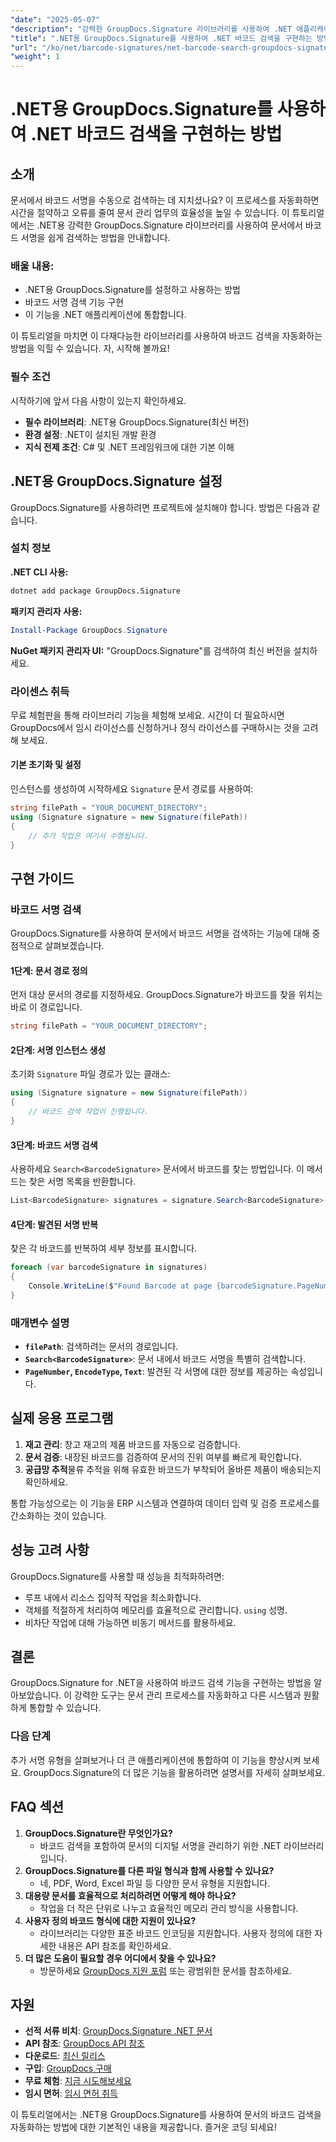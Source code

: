 ```yaml
---
"date": "2025-05-07"
"description": "강력한 GroupDocs.Signature 라이브러리를 사용하여 .NET 애플리케이션에서 바코드 검색을 자동화하는 방법을 알아보세요. 문서 관리를 간편하게 간소화하세요."
"title": ".NET용 GroupDocs.Signature를 사용하여 .NET 바코드 검색을 구현하는 방법"
"url": "/ko/net/barcode-signatures/net-barcode-search-groupdocs-signature-implementation/"
"weight": 1
---
```


# .NET용 GroupDocs.Signature를 사용하여 .NET 바코드 검색을 구현하는 방법

## 소개

문서에서 바코드 서명을 수동으로 검색하는 데 지치셨나요? 이 프로세스를 자동화하면 시간을 절약하고 오류를 줄여 문서 관리 업무의 효율성을 높일 수 있습니다. 이 튜토리얼에서는 .NET용 강력한 GroupDocs.Signature 라이브러리를 사용하여 문서에서 바코드 서명을 쉽게 검색하는 방법을 안내합니다.

### 배울 내용:
- .NET용 GroupDocs.Signature를 설정하고 사용하는 방법
- 바코드 서명 검색 기능 구현
- 이 기능을 .NET 애플리케이션에 통합합니다.

이 튜토리얼을 마치면 이 다재다능한 라이브러리를 사용하여 바코드 검색을 자동화하는 방법을 익힐 수 있습니다. 자, 시작해 볼까요!

### 필수 조건
시작하기에 앞서 다음 사항이 있는지 확인하세요.

- **필수 라이브러리**: .NET용 GroupDocs.Signature(최신 버전)
- **환경 설정**: .NET이 설치된 개발 환경
- **지식 전제 조건**: C# 및 .NET 프레임워크에 대한 기본 이해

## .NET용 GroupDocs.Signature 설정
GroupDocs.Signature를 사용하려면 프로젝트에 설치해야 합니다. 방법은 다음과 같습니다.

### 설치 정보
**.NET CLI 사용:**
```bash
dotnet add package GroupDocs.Signature
```

**패키지 관리자 사용:**
```powershell
Install-Package GroupDocs.Signature
```

**NuGet 패키지 관리자 UI:**
"GroupDocs.Signature"를 검색하여 최신 버전을 설치하세요.

### 라이센스 취득
무료 체험판을 통해 라이브러리 기능을 체험해 보세요. 시간이 더 필요하시면 GroupDocs에서 임시 라이선스를 신청하거나 정식 라이선스를 구매하시는 것을 고려해 보세요.

#### 기본 초기화 및 설정
인스턴스를 생성하여 시작하세요 `Signature` 문서 경로를 사용하여:

```csharp
string filePath = "YOUR_DOCUMENT_DIRECTORY";
using (Signature signature = new Signature(filePath))
{
    // 추가 작업은 여기서 수행됩니다.
}
```

## 구현 가이드
### 바코드 서명 검색
GroupDocs.Signature를 사용하여 문서에서 바코드 서명을 검색하는 기능에 대해 중점적으로 살펴보겠습니다.

#### 1단계: 문서 경로 정의
먼저 대상 문서의 경로를 지정하세요. GroupDocs.Signature가 바코드를 찾을 위치는 바로 이 경로입니다.

```csharp
string filePath = "YOUR_DOCUMENT_DIRECTORY";
```

#### 2단계: 서명 인스턴스 생성
초기화 `Signature` 파일 경로가 있는 클래스:

```csharp
using (Signature signature = new Signature(filePath))
{
    // 바코드 검색 작업이 진행됩니다.
}
```

#### 3단계: 바코드 서명 검색
사용하세요 `Search<BarcodeSignature>` 문서에서 바코드를 찾는 방법입니다. 이 메서드는 찾은 서명 목록을 반환합니다.

```csharp
List<BarcodeSignature> signatures = signature.Search<BarcodeSignature>(SignatureType.Barcode);
```

#### 4단계: 발견된 서명 반복
찾은 각 바코드를 반복하여 세부 정보를 표시합니다.

```csharp
foreach (var barcodeSignature in signatures)
{
    Console.WriteLine($"Found Barcode at page {barcodeSignature.PageNumber} with type {barcodeSignature.EncodeType.TypeName} and text {barcodeSignature.Text}");
}
```

### 매개변수 설명
- **`filePath`**: 검색하려는 문서의 경로입니다.
- **`Search<BarcodeSignature>`**: 문서 내에서 바코드 서명을 특별히 검색합니다.
- **`PageNumber`, `EncodeType`, `Text`**: 발견된 각 서명에 대한 정보를 제공하는 속성입니다.

## 실제 응용 프로그램
1. **재고 관리**: 창고 재고의 제품 바코드를 자동으로 검증합니다.
2. **문서 검증**: 내장된 바코드를 검증하여 문서의 진위 여부를 빠르게 확인합니다.
3. **공급망 추적**물류 추적을 위해 유효한 바코드가 부착되어 올바른 제품이 배송되는지 확인하세요.

통합 가능성으로는 이 기능을 ERP 시스템과 연결하여 데이터 입력 및 검증 프로세스를 간소화하는 것이 있습니다.

## 성능 고려 사항
GroupDocs.Signature를 사용할 때 성능을 최적화하려면:
- 루프 내에서 리소스 집약적 작업을 최소화합니다.
- 객체를 적절하게 처리하여 메모리를 효율적으로 관리합니다. `using` 성명.
- 비차단 작업에 대해 가능하면 비동기 메서드를 활용하세요.

## 결론
GroupDocs.Signature for .NET을 사용하여 바코드 검색 기능을 구현하는 방법을 알아보았습니다. 이 강력한 도구는 문서 관리 프로세스를 자동화하고 다른 시스템과 원활하게 통합할 수 있습니다.

### 다음 단계
추가 서명 유형을 살펴보거나 더 큰 애플리케이션에 통합하여 이 기능을 향상시켜 보세요. GroupDocs.Signature의 더 많은 기능을 활용하려면 설명서를 자세히 살펴보세요.

## FAQ 섹션
1. **GroupDocs.Signature란 무엇인가요?**
   - 바코드 검색을 포함하여 문서의 디지털 서명을 관리하기 위한 .NET 라이브러리입니다.
2. **GroupDocs.Signature를 다른 파일 형식과 함께 사용할 수 있나요?**
   - 네, PDF, Word, Excel 파일 등 다양한 문서 유형을 지원합니다.
3. **대용량 문서를 효율적으로 처리하려면 어떻게 해야 하나요?**
   - 작업을 더 작은 단위로 나누고 효율적인 메모리 관리 방식을 사용합니다.
4. **사용자 정의 바코드 형식에 대한 지원이 있나요?**
   - 라이브러리는 다양한 표준 바코드 인코딩을 지원합니다. 사용자 정의에 대한 자세한 내용은 API 참조를 확인하세요.
5. **더 많은 도움이 필요할 경우 어디에서 찾을 수 있나요?**
   - 방문하세요 [GroupDocs 지원 포럼](https://forum.groupdocs.com/c/signature/) 또는 광범위한 문서를 참조하세요.

## 자원
- **선적 서류 비치**: [GroupDocs.Signature .NET 문서](https://docs.groupdocs.com/signature/net/)
- **API 참조**: [GroupDocs API 참조](https://reference.groupdocs.com/signature/net/)
- **다운로드**: [최신 릴리스](https://releases.groupdocs.com/signature/net/)
- **구입**: [GroupDocs 구매](https://purchase.groupdocs.com/buy)
- **무료 체험**: [지금 시도해보세요](https://releases.groupdocs.com/signature/net/)
- **임시 면허**: [임시 면허 취득](https://purchase.groupdocs.com/temporary-license/)

이 튜토리얼에서는 .NET용 GroupDocs.Signature를 사용하여 문서의 바코드 검색을 자동화하는 방법에 대한 기본적인 내용을 제공합니다. 즐거운 코딩 되세요!